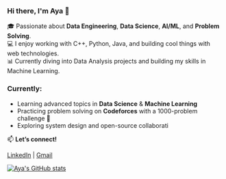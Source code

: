 ### Hi there, I'm Aya 👋

🎓 Passionate about  **Data Engineering**, **Data Science**, **AI/ML**, and **Problem Solving**.  
💻 I enjoy working with C++, Python, Java, and building cool things with web technologies.  
📊 Currently diving into Data Analysis projects and building my skills in Machine Learning.

### Currently:
- Learning advanced topics in **Data Science** & **Machine Learning**
- Practicing problem solving on **Codeforces** with a 1000-problem challenge 💪
- Exploring system design and open-source collaborati
  
📫 **Let’s connect!**

  [LinkedIn](https://www.linkedin.com/in/ayaalaa-)     |    [Gmail](alaahamed2413@gmail.com)



[![Aya's GitHub stats](https://github-readme-stats.vercel.app/api?username=Aya-114)](https://github.com/anuraghazra/github-readme-stats)
